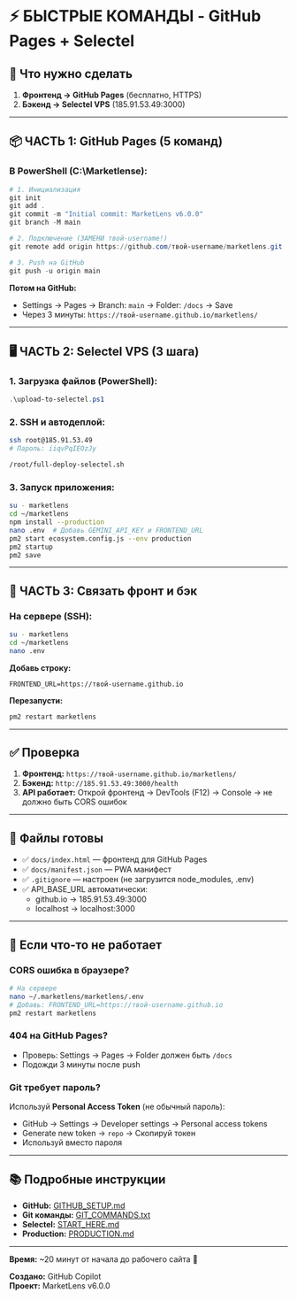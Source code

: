 # ⚡ БЫСТРЫЕ КОМАНДЫ - GitHub Pages + Selectel

## 🎯 Что нужно сделать

1. **Фронтенд → GitHub Pages** (бесплатно, HTTPS)
2. **Бэкенд → Selectel VPS** (185.91.53.49:3000)

---

## 📦 ЧАСТЬ 1: GitHub Pages (5 команд)

### В PowerShell (C:\Marketlense):

```powershell
# 1. Инициализация
git init
git add .
git commit -m "Initial commit: MarketLens v6.0.0"
git branch -M main

# 2. Подключение (ЗАМЕНИ твой-username!)
git remote add origin https://github.com/твой-username/marketlens.git

# 3. Push на GitHub
git push -u origin main
```

**Потом на GitHub:**
- Settings → Pages → Branch: `main` → Folder: `/docs` → Save
- Через 3 минуты: `https://твой-username.github.io/marketlens/`

---

## 🖥️ ЧАСТЬ 2: Selectel VPS (3 шага)

### 1. Загрузка файлов (PowerShell):

```powershell
.\upload-to-selectel.ps1
```

### 2. SSH и автодеплой:

```bash
ssh root@185.91.53.49
# Пароль: iiqvPqIEOzJy

/root/full-deploy-selectel.sh
```

### 3. Запуск приложения:

```bash
su - marketlens
cd ~/marketlens
npm install --production
nano .env  # Добавь GEMINI_API_KEY и FRONTEND_URL
pm2 start ecosystem.config.js --env production
pm2 startup
pm2 save
```

---

## 🔗 ЧАСТЬ 3: Связать фронт и бэк

### На сервере (SSH):

```bash
su - marketlens
cd ~/marketlens
nano .env
```

**Добавь строку:**
```
FRONTEND_URL=https://твой-username.github.io
```

**Перезапусти:**
```bash
pm2 restart marketlens
```

---

## ✅ Проверка

1. **Фронтенд:** `https://твой-username.github.io/marketlens/`
2. **Бэкенд:** `http://185.91.53.49:3000/health`
3. **API работает:** Открой фронтенд → DevTools (F12) → Console → не должно быть CORS ошибок

---

## 📝 Файлы готовы

- ✅ `docs/index.html` — фронтенд для GitHub Pages
- ✅ `docs/manifest.json` — PWA манифест
- ✅ `.gitignore` — настроен (не загрузится node_modules, .env)
- ✅ API_BASE_URL автоматически:
  - github.io → 185.91.53.49:3000
  - localhost → localhost:3000

---

## 🚨 Если что-то не работает

### CORS ошибка в браузере?
```bash
# На сервере
nano ~/.marketlens/marketlens/.env
# Добавь: FRONTEND_URL=https://твой-username.github.io
pm2 restart marketlens
```

### 404 на GitHub Pages?
- Проверь: Settings → Pages → Folder должен быть `/docs`
- Подожди 3 минуты после push

### Git требует пароль?
Используй **Personal Access Token** (не обычный пароль):
- GitHub → Settings → Developer settings → Personal access tokens
- Generate new token → `repo` → Скопируй токен
- Используй вместо пароля

---

## 📚 Подробные инструкции

- **GitHub:** [GITHUB_SETUP.md](./GITHUB_SETUP.md)
- **Git команды:** [GIT_COMMANDS.txt](./GIT_COMMANDS.txt)
- **Selectel:** [START_HERE.md](./START_HERE.md)
- **Production:** [PRODUCTION.md](./PRODUCTION.md)

---

**Время:** ~20 минут от начала до рабочего сайта 🚀

**Создано:** GitHub Copilot  
**Проект:** MarketLens v6.0.0
